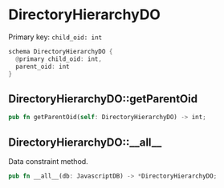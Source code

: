 # DirectoryHierarchyDO

Primary key: `child_oid: int`

```rust
schema DirectoryHierarchyDO {
  @primary child_oid: int,
  parent_oid: int
}
```
## DirectoryHierarchyDO::getParentOid

```rust
pub fn getParentOid(self: DirectoryHierarchyDO) -> int;
```
## DirectoryHierarchyDO::\_\_all\_\_

Data constraint method.

```rust
pub fn __all__(db: JavascriptDB) -> *DirectoryHierarchyDO;
```
